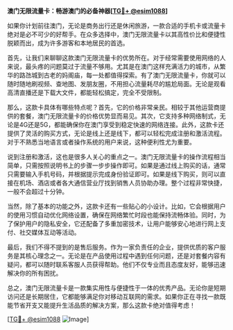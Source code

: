 **澳门无限流量卡：畅游澳门的必备神器[[TG💪+ @esim1088](https://t.me/s/esim1088)]**

如果你计划前往澳门，无论是商务出行还是休闲旅游，一款合适的手机卡或流量卡绝对是必不可少的好帮手。在众多选择中，澳门无限流量卡以其高性价比和便捷性脱颖而出，成为许多游客和本地居民的首选。

首先，让我们来聊聊这款澳门无限流量卡的优势所在。对于经常需要使用网络的人来说，最头疼的问题莫过于流量不够用。尤其是在澳门这样充满活力的城市，从繁华的路氹城到古老的妈阁庙，每一处都值得探索。有了澳门无限流量卡，你就可以随时随地刷视频、查地图、发朋友圈，不用担心流量耗尽的尴尬局面。无论是观看高清直播还是下载大文件，都能轻松搞定，完全不受限制。

那么，这款卡具体有哪些特点呢？首先，它的价格非常亲民。相较于其他运营商提供的套餐，澳门无限流量卡的价格优势显而易见。其次，它支持多种网络制式，无论是4G还是5G，都能确保你在澳门享受到稳定快速的网络连接。此外，这款卡还提供了灵活的购买方式，无论是线上还是线下，都可以轻松完成注册和激活流程。对于不熟悉当地语言或者操作系统的用户来说，这种便利性尤为重要。

说到注册和激活，这也是很多人关心的重点之一。澳门无限流量卡的操作流程相当简单，只需按照说明书上的步骤一步步操作即可。如果是通过线上购买的话，通常只需要输入手机号码，并根据提示完成身份验证即可。如果是线下购买，则可以直接在机场、酒店或者各大通信营业厅找到销售人员协助办理。整个过程非常快捷，一般不会超过十分钟。

当然，除了基本的功能之外，这款卡还有一些贴心的小设计。比如，它会根据用户的使用习惯自动优化网络设置，确保在网络繁忙时段也能保持流畅体验。同时，为了保护用户的隐私安全，它还配备了多重加密技术，让用户能够安心地进行网上支付、社交媒体互动等活动。

最后，我们不得不提到的是售后服务。作为一家负责任的企业，提供优质的客户服务是其核心理念之一。无论是在产品使用过程中遇到任何问题，还是对套餐内容有疑问，都可以随时联系客服人员获得帮助。他们不仅专业而且态度友好，能够迅速解决你的所有困扰。

总之，澳门无限流量卡是一款集实用性与便捷性于一体的优秀产品。无论你是短期访问还是长期居住，它都能够满足你对移动互联网的需求。如果你正在寻找一款既能节省开支又能提升生活品质的解决方案，那么这款卡绝对值得考虑！

[[TG💪+ @esim1088](https://t.me/s/esim1088) ![Image](https://i.postimg.cc/4NQfJmqS/Snipaste-2025-05-13-00-14-12.png)]